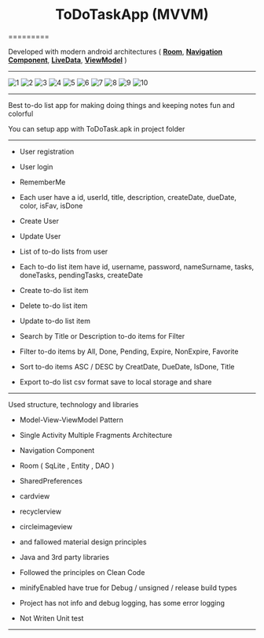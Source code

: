 

<h1 align="center">ToDoTaskApp (MVVM)</h1>
=========

<p align="center">

Developed with modern android architectures ( [**Room**](https://developer.android.com/topic/libraries/architecture/room), [**Navigation Component**](https://developer.android.com/guide/navigation/navigation-getting-started), [**LiveData**](https://developer.android.com/topic/libraries/architecture/livedata), [**ViewModel**](https://developer.android.com/topic/libraries/architecture/viewmodel) )

-----
</p>

![1](https://user-images.githubusercontent.com/13302105/66341804-a7009700-e950-11e9-9eed-949bb0ce86c9.PNG) ![2](https://user-images.githubusercontent.com/13302105/66341808-a8ca5a80-e950-11e9-9ac0-c4f7a10e5b9c.PNG) 
![3](https://user-images.githubusercontent.com/13302105/66341812-aa941e00-e950-11e9-9948-910fa1d0c445.PNG) ![4](https://user-images.githubusercontent.com/13302105/66341818-abc54b00-e950-11e9-8623-7ea0b34c4fc4.PNG) 
![5](https://user-images.githubusercontent.com/13302105/66341832-aec03b80-e950-11e9-972f-9c7ac2f111ef.PNG) ![6](https://user-images.githubusercontent.com/13302105/66341838-b1bb2c00-e950-11e9-80a9-2ff0672355e9.PNG) 
![7](https://user-images.githubusercontent.com/13302105/66341841-b41d8600-e950-11e9-80a5-87c3f03434a2.PNG) ![8](https://user-images.githubusercontent.com/13302105/66341845-b5e74980-e950-11e9-9a60-f95ecc7f6451.PNG) 
![9](https://user-images.githubusercontent.com/13302105/66341847-b7b10d00-e950-11e9-8ec7-579de365b8a7.PNG) ![10](https://user-images.githubusercontent.com/13302105/66341857-baabfd80-e950-11e9-80d4-5a61197e751a.PNG)


</p>

-----

Best to-do list app for making doing things and keeping notes fun and colorful

You can setup app with ToDoTask.apk in project folder 

----

* User registration

* User login

* RememberMe

* Each user have a id, userId, title, description, createDate, dueDate, color, isFav, isDone

* Create User

* Update User

* List of to-do lists from user

* Each to-do list item have id, username, password, nameSurname, tasks, doneTasks, pendingTasks, createDate

* Create to-do list item

* Delete to-do list item

* Update to-do list item

* Search by Title or Description to-do items for Filter  

* Filter to-do items by All, Done, Pending, Expire, NonExpire, Favorite

* Sort to-do items ASC / DESC by CreatDate, DueDate, IsDone, Title

* Export to-do list csv format save to local storage and share 

----
Used structure, technology and libraries  

* Model-View-ViewModel Pattern

* Single Activity Multiple Fragments Architecture

* Navigation Component

* Room ( SqLite , Entity , DAO )

* SharedPreferences

* cardview

* recyclerview

* circleimageview

* and fallowed material design principles

* Java and 3rd party libraries

* Followed the principles on Clean Code

* minifyEnabled have true for Debug / unsigned / release build types

* Project has not info and debug logging, has some error logging

* Not Writen Unit test

----
